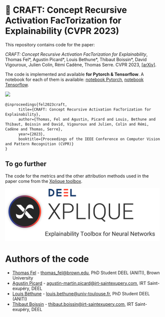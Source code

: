 # 👋 CRAFT: Concept Recursive Activation FacTorization for Explainability (CVPR 2023)

This repository contains code for the paper:

*CRAFT: Concept Recursive Activation FacTorization for Explainability*, Thomas Fel*, Agustin Picard*, Louis Bethune*, Thibaut Boissin*, David Vigouroux, Julien Colin, Rémi Cadène, Thomas Serre. CVPR 2023, [[arXiv]](https://arxiv.org/abs/2211.10154).

The code is implemented and available **for Pytorch & Tensorflow**. A notebook for each of them is available: [notebook Pytorch](./craft_pytorch.ipynb), [notebook Tensorflow](./craft_tensorflow.ipynb).

<img src="./assets/craft.jpg" width="800px">

```
@inproceedings{fel2023craft,
      title={CRAFT: Concept Recursive Activation FacTorization for Explainability},
      author={Thomas, Fel and Agustin, Picard and Louis, Bethune and Thibaut, Boissin and David, Vigouroux and Julien, Colin and Rémi, Cadène and Thomas, Serre},
      year={2023},
      booktitle={Proceedings of the IEEE Conference on Computer Vision and Pattern Recognition (CVPR)}
}
```

## To go further

The code for the metrics and the other attribution methods used in the paper come from the [Xplique toolbox](https://github.com/deel-ai/xplique).

<a href="https://github.com/deel-ai/xplique">
    <img src="https://github.com/deel-ai/xplique/blob/master/docs/assets/banner.png?raw=true" width="500px">
</a>


# Authors of the code

- [Thomas Fel](https://thomasfel.fr) - thomas_fel@brown.edu, PhD Student DEEL (ANITI), Brown University
- [Agustin Picard]() - agustin-martin.picard@irt-saintexupery.com, IRT Saint-exupéry, DEEL
- [Louis Béthune]() - louis.bethune@univ-toulouse.fr, PhD Student DEEL (ANITI)
- [Thibaut Boissin]() - thibaut.boissin@irt-saintexupery.com, IRT Saint-exupéry, DEEL
